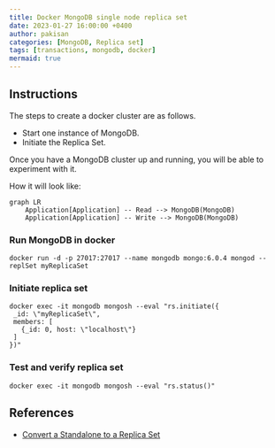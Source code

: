 ```yaml
---
title: Docker MongoDB single node replica set
date: 2023-01-27 16:00:00 +0400
author: pakisan
categories: [MongoDB, Replica set]
tags: [transactions, mongodb, docker]
mermaid: true
---
```


## Instructions

The steps to create a docker cluster are as follows.
- Start one instance of MongoDB.
- Initiate the Replica Set.

Once you have a MongoDB cluster up and running, you will be able to experiment with it.

How it will look like:

```mermaid
graph LR
    Application[Application] -- Read --> MongoDB(MongoDB)
    Application[Application] -- Write --> MongoDB(MongoDB)
```

### Run MongoDB in docker
```shell
docker run -d -p 27017:27017 --name mongodb mongo:6.0.4 mongod --replSet myReplicaSet
```

### Initiate replica set
```shell
docker exec -it mongodb mongosh --eval "rs.initiate({
 _id: \"myReplicaSet\",
 members: [
   {_id: 0, host: \"localhost\"}
 ]
})"
```

### Test and verify replica set
```shell
docker exec -it mongodb mongosh --eval "rs.status()"
```

## References
- [Convert a Standalone to a Replica Set](https://www.mongodb.com/docs/manual/tutorial/convert-standalone-to-replica-set/)
